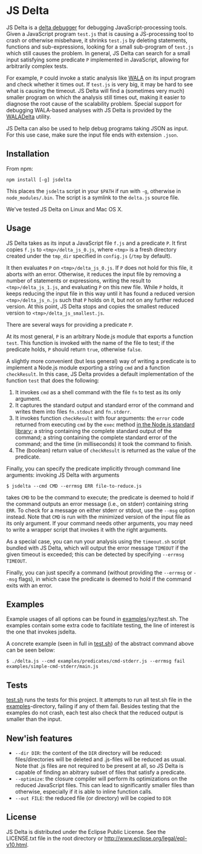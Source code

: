 JS Delta
==========

JS Delta is a [delta debugger](http://www.st.cs.uni-saarland.de/dd/) for debugging JavaScript-processing tools.  Given a JavaScript program `test.js` that is causing a JS-processing tool to crash or otherwise misbehave, it shrinks `test.js` by deleting statements, functions and sub-expressions, looking for a small sub-program of `test.js` which still causes the problem.  In general, JS Delta can search for a small input satisfying some predicate `P` implemented in JavaScript, allowing for arbitrarily complex tests.

For example, `P` could invoke a static analysis like [WALA](http://wala.sf.net) on its input program and check whether it times out.  If `test.js` is very big, it may be hard to see what is causing the timeout.  JS Delta will find a (sometimes very much) smaller program on which the analysis still times out, making it easier to diagnose the root cause of the scalability problem. Special support for debugging WALA-based analyses with JS Delta is provided by the [WALADelta](http://github.com/wala/WALADelta) utility.

JS Delta can also be used to help debug programs taking JSON as input.  For this use case, make sure the input file ends with extension `.json`.  

Installation
------------
From npm:

```
npm install [-g] jsdelta
```

This places the `jsdelta` script in your `$PATH` if run with `-g`,
otherwise in `node_modules/.bin`.  The script is a symlink to the
`delta.js` source file.

We've tested JS Delta on Linux and Mac OS X.

Usage
-----

JS Delta takes as its input a JavaScript file `f.js` and a predicate `P`. It first copies `f.js` to `<tmp>/delta_js_0.js`, where `<tmp>` is a fresh directory created under the `tmp_dir` specified in `config.js` (`/tmp` by default).

It then evaluates `P` on `<tmp>/delta_js_0.js`. If `P` does not hold for this file, it aborts with an error. Otherwise, it reduces the input file by removing a number of statements or expressions, writing the result to `<tmp>/delta_js_1.js`, and evaluating `P` on this new file. While `P` holds, it keeps reducing the input file in this way until it has found a reduced version `<tmp>/delta_js_n.js` such that `P` holds on it, but not on any further reduced version. At this point, JS Delta stops and copies the smallest reduced version to `<tmp>/delta_js_smallest.js`.

There are several ways for providing a predicate `P`.

At its most general, `P` is an arbitrary Node.js module that exports a function `test`. This function is invoked with the name of the file to test; if the predicate holds, `P` should return `true`, otherwise `false`.

A slightly more convenient (but less general) way of writing a predicate is to implement a Node.js module exporting a string `cmd` and a function `checkResult`. In this case, JS Delta provides a default implementation of the function `test` that does the following:

  1. It invokes `cmd` as a shell command with the file `fn` to test as its only argument.
  2. It captures the standard output and standard error of the command and writes them into files `fn.stdout` and `fn.stderr`.
  3. It invokes function `checkResult` with four arguments: the `error` code returned from executing `cmd` by the `exec` method [in the Node.js standard library](http://nodejs.org/api/child_process.html#child_process_child_process_exec_command_options_callback); a string containing the complete standard output of the command; a string containing the complete standard error of the command; and the time (in milliseconds) it took the command to finish.
  4. The (boolean) return value of `checkResult` is returned as the value of the predicate.

Finally, you can specify the predicate implicitly through command line arguments: invoking JS Delta with arguments

```
$ jsdelta --cmd CMD --errmsg ERR file-to-reduce.js
```

takes `CMD` to be the command to execute; the predicate is deemed to hold if the command outputs an error message (i.e., on stderr) containing string `ERR`. To check for a message on either stderr or stdout, use the `--msg` option instead.  Note that `CMD` is run with the minimized version of the input file as its only argument. If your command needs other arguments, you may need to write a wrapper script that invokes it with the right arguments.

As a special case, you can run your analysis using the `timeout.sh` script bundled with JS Delta, which will output the error message `TIMEOUT` if the given timeout is exceeded; this can be detected by specifying `--errmsg TIMEOUT`.

Finally, you can just specify a command (without providing the `--errmsg` or `--msg` flags), in which case the predicate is deemed to hold if the command exits with an error.

Examples
--------

Example usages of all options can be found in [examples](examples)/xyz/test.sh. 
The examples contain some extra code to facitilate testing, the line of interest is the one that invokes jsdelta. 

A concrete example (seen in full in [test.sh](examples/simple-cmd-stderr/test.sh)) of the abstract command above can be seen below:
```
$ ./delta.js --cmd examples/predicates/cmd-stderr.js --errmsg fail examples/simple-cmd-stderr/main.js
```

Tests
-----

[test.sh](test.sh) runs the tests for this project. 
It attempts to run all test.sh file in the [examples](examples)-directory, failing if any of them fail.
Besides testing that the examples do not crash, each test also check that the reduced output is smaller than the input.


New'ish features
-----------------

- `--dir DIR`: the content of the `DIR` directory will be reduced: files/directories will be deleted and .js-files will be reduced as usual. Note that .js files are not required to be present at all, so JS Delta is capable of finding an abitrary subset of files that satisfy a predicate.
- `--optimize`: the closure compiler will perform its optimizations on the reduced JavaScript files. This can lead to significantly smaller files than otherwise, especially if it is able to inline function calls.
- `--out FILE`: the reduced file (or directory) will be copied to `DIR`

License
-------

JS Delta is distributed under the Eclipse Public License.  See the LICENSE.txt file in the root directory or <a href="http://www.eclipse.org/legal/epl-v10.html">http://www.eclipse.org/legal/epl-v10.html</a>.
